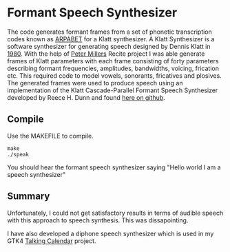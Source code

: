 # Formant Speech Synthesizer

The code generates formant frames from a set of phonetic transcription codes known as [ARPABET](https://en.wikipedia.org/wiki/ARPABET) for a Klatt synthesizer. A Klatt Synthesizer is a software synthesizer for generating speech designed by Dennis Klatt in [1980](https://www.fon.hum.uva.nl/david/ma_ssp/2010/Klatt-1980-JAS000971.pdf). With the help of [Peter Millers](https://en.wikipedia.org/wiki/Peter_Miller_(software_engineer)) Recite project I was able generate frames of Klatt parameters with each frame consisting of forty parameters describing formant frequencies, amplitudes, bandwidths, voicing, frication etc. This required code to model vowels, sonorants, fricatives and plosives. The generated frames were used to produce speech using an implementation of the Klatt Cascade-Parallel Formant Speech Synthesizer developed by Reece H. Dunn and found [here on github](https://github.com/rhdunn/klatt).


## Compile

Use the MAKEFILE to compile.

```
make
./speak
```
You should hear the formant speech synthesizer saying "Hello world I am a speech synthesizer"

## Summary

Unfortunately, I could not get satisfactory results in terms of audible speech with this approach to speech synthesis. This was dissapointing.

I have also developed a diphone speech synthesizer which is used in my GTK4 [Talking Calendar](https://github.com/crispinprojects/talkingcalendar) project.

